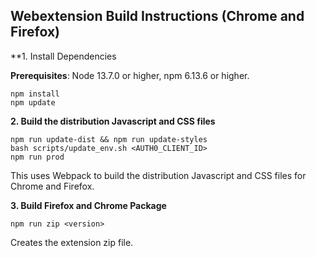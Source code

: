 ## Webextension Build Instructions (Chrome and Firefox)

**1. Install Dependencies

**Prerequisites**: Node 13.7.0 or higher, npm 6.13.6 or higher.

```
npm install
npm update
```

**2. Build the distribution Javascript and CSS files**

```
npm run update-dist && npm run update-styles
bash scripts/update_env.sh <AUTH0_CLIENT_ID>
npm run prod
```

This uses Webpack to build the distribution Javascript and CSS files for Chrome
and Firefox.

**3. Build Firefox and Chrome Package**
```
npm run zip <version>
```
Creates the extension zip file.

